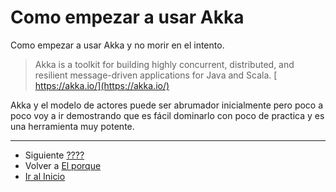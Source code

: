 # Como empezar a usar Akka

Como empezar a usar Akka y no morir en el intento.

> Akka is a toolkit for building highly concurrent, distributed, and resilient message-driven applications for Java and Scala.
[​https://akka.io/​](​https://akka.io/​)

Akka y el modelo de actores puede ser abrumador inicialmente pero poco a poco voy a ir demostrando que es fácil dominarlo con poco de practica y es una herramienta muy potente.

---

- Siguiente [????](./02_???.md)
- Volver a [El porque](./book/00_why.md)
- [Ir al Inicio](../README.md) 
